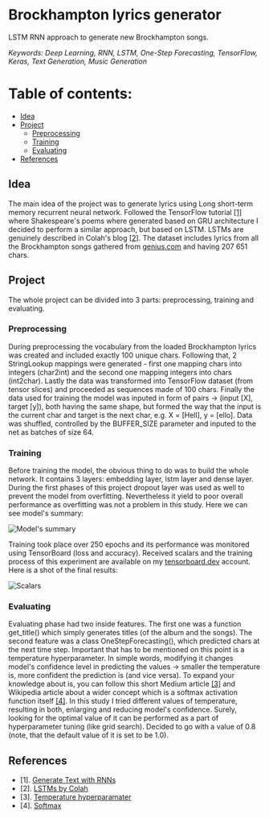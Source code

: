 # Brockhampton lyrics generator
LSTM RNN approach to generate new Brockhampton songs.

*Keywords: Deep Learning, RNN, LSTM, One-Step Forecasting, TensorFlow, Keras, Text Generation, Music Generation*

# Table of contents:
- [Idea](#Idea)
- [Project](#Project)
  - [Preprocessing](#Preprocessing)
  - [Training](#Training)
  - [Evaluating](#Evaluating)
- [References](#References)


## Idea <a name="Idea"></a>

The main idea of the project was to generate lyrics using Long short-term memory recurrent neural network. Followed the TensorFlow tutorial [[1]](https://www.tensorflow.org/text/tutorials/text_generation) where Shakespeare's poems where generated based on GRU architecture I decided to perform a similar approach, but based on LSTM. LSTMs are genuinely described in Colah's blog [[2]](https://colah.github.io/posts/2015-08-Understanding-LSTMs/).
The dataset includes lyrics from all the Brockhampton songs gathered from [genius.com](https://genius.com/) and having 207 651 chars.

## Project <a name="Project"></a>

The whole project can be divided into 3 parts: preprocessing, training and evaluating.

### Preprocessing <a name="Preprocessing"></a>

During preprocessing the vocabulary from the loaded Brockhampton lyrics was created and included exactly 100 unique chars. Following that, 2 StringLookup mappings were generated - first one mapping chars into integers (char2int) and the second one mapping integers into chars (int2char). Lastly the data was transformed into TensorFlow dataset (from tensor slices) and proceeded as sequences made of 100 chars. Finally the data used for training the model was inputed in form of pairs -> (input [X], target [y]), both having the same shape, but formed the way that the input is the current char and target is the next char, e.g. X = [Hell], y = [ello]. Data was shuffled, controlled by the BUFFER_SIZE parameter and inputed to the net as batches of size 64.

### Training

Before training the model, the obvious thing to do was to build the whole network. It contains 3 layers: embedding layer, lstm layer and dense layer. During the first phases of this project dropout layer was used as well to prevent the model from overfitting. Nevertheless it yield to poor overall performance as overfitting was not a problem in this study. Here we can see model's summary:

![Model's summary](https://i.imgur.com/64mZI6i.png)

Training took place over 250 epochs and its performance was monitored using TensorBoard (loss and accuracy). Received scalars and the training process of this experiment are available on my [tensorboard.dev](https://tensorboard.dev/experiment/IBV7LyKQRxaal2ydVrmvRQ/#scalars) account. Here is a shot of the final results:

![Scalars](https://i.imgur.com/3W40FtG.png)

### Evaluating

Evaluating phase had two inside features. The first one was a function get_title() which simply generates titles (of the album and the songs). The second feature was a class OneStepForecasting(), which predicted chars at the next time step. Important that has to be mentioned on this point is a temperature hyperparameter. In simple words, modifying it changes model's confidence level in predicting the values -> smaller the temperature is, more confident the prediction is (and vice versa). To expand your knowledge about is, you can follow this short Medium article [[3]](https://medium.com/@majid.ghafouri/why-should-we-use-temperature-in-softmax-3709f4e0161) and Wikipedia article about a wider concept which is a softmax activation function itself [[4]](https://en.wikipedia.org/wiki/Softmax_function). In this study I tried different values of temperature, resulting in both, enlarging and reducing model's confidence. Surely, looking for the optimal value of it can be performed as a part of hyperparameter tuning (like grid search). Decided to go with a value of 0.8 (note, that the default value of it is set to be 1.0).

## References <a name="References"></a>
- [1]. [Generate Text with RNNs](https://www.tensorflow.org/text/tutorials/text_generation)
- [2]. [LSTMs by Colah](https://colah.github.io/posts/2015-08-Understanding-LSTMs/)
- [3]. [Temperature hyperparamater](https://medium.com/@majid.ghafouri/why-should-we-use-temperature-in-softmax-3709f4e0161)
- [4]. [Softmax](https://en.wikipedia.org/wiki/Softmax_function)
